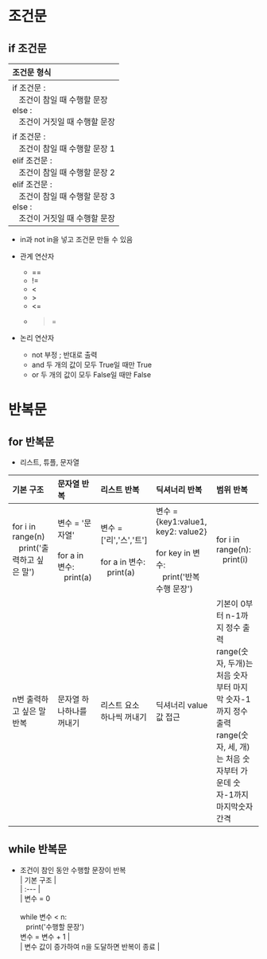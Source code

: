 # 조건문    
## if 조건문     
| 조건문 형식 |           
| :--- |              
| if 조건문 : <br> &nbsp;&nbsp;&nbsp;조건이 참일 때 수행할 문장<br> else : <br> &nbsp;&nbsp;&nbsp;조건이 거짓일 때 수행할 문장 |       
| if 조건문 : <br> &nbsp;&nbsp;&nbsp;조건이 참일 때 수행할 문장 1 <br> elif 조건문 : <br> &nbsp;&nbsp;&nbsp;조건이 참일 때 수행할 문장 2 <br> elif 조건문 : <br> &nbsp;&nbsp;&nbsp;조건이 참일 때 수행할 문장 3 <br> else : <br> &nbsp;&nbsp;&nbsp;조건이 거짓일 때 수행할 문장               
* in과 not in을 넣고 조건문 만들 수 있음        
               
* 관계 연산자       
    * ==       
    * !=          
    * <         
    * \>               
    * <=                
    * >=                   
                       
* 논리 연산자          
    * not 부정 ; 반대로 출력          
    * and 두 개의 값이 모두 True일 때만 True                 
    * or 두 개의 값이 모두 False일 때만 False              
                               
# 반복문     
## for 반복문       
* 리스트, 튜플, 문자열         
                    
| 기본 구조 | 문자열 반복 | 리스트 반복 | 딕셔너리 반복 | 범위 반복 |         
| :--- | :--- | :---| :--- | :--- |        
| for i in range(n) <br> &nbsp;&nbsp;&nbsp;print('출력하고 싶은 말') | 변수 = '문자열' <br><br> for a in 변수: <br> &nbsp;&nbsp;&nbsp;print(a) | 변수 = ['리','스','트'] <br><br> for a in 변수: <br> &nbsp;&nbsp;&nbsp;print(a) | 변수 = {key1:value1, key2: value2} <br><br> for key in 변수: <br> &nbsp;&nbsp;&nbsp;print('반복 수행 문장') | for i in range(n): <br> &nbsp;&nbsp;&nbsp;print(i) |           
| n번 출력하고 싶은 말 반복 | 문자열 하나하나를 꺼내기 | 리스트 요소 하나씩 꺼내기 | 딕셔너리 value값 접근 | 기본이 0부터 n-1까지 정수 출력 <br> range(숫자, 두개)는 처음 숫자부터 마지막 숫자-1까지 정수 출력 <br> range(숫자, 세, 개)는 처음 숫자부터 가운데 숫자-1까지 마지막숫자 간격 |          
               
## while 반복문    
* 조건이 참인 동안 수행할 문장이 반복     
| 기본 구조 |         
| :--- |            
| 변수 = 0 <br><br> while 변수 < n: <br> &nbsp;&nbsp;&nbsp;print('수행할 문장')<br> 변수 = 변수 + 1 |   
| 변수 값이 증가하여 n을 도달하면 반복이 종료 |   
